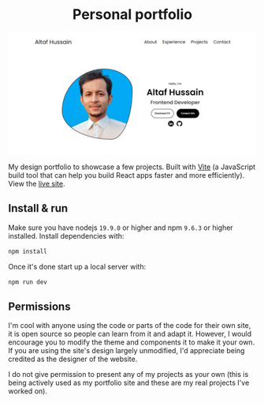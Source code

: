 <h1 align="center">Personal portfolio</h1>

[![Site preview](./src/assets/pro-3.png)](https://google.com)

My design portfolio to showcase a few projects. Built with [Vite](https://react.dev/) (a JavaScript build tool that can help you build React apps faster and more efficiently). View the [live site](https://iamaltaf786.github.io/Personal-Portfolio/).

## Install & run

Make sure you have nodejs `19.9.0` or higher and npm `9.6.3` or higher installed. Install dependencies with:

```bash
npm install
```

Once it's done start up a local server with:

```bash
npm run dev
```

## Permissions

I'm cool with anyone using the code or parts of the code for their own site, it is open source so people can learn from it and adapt it. However, I would encourage you to modify the theme and components it to make it your own. If you are using the site's design largely unmodified, I'd appreciate being credited as the designer of the website.

I do not give permission to present any of my projects as your own (this is being actively used as my portfolio site and these are my real projects I've worked on).
